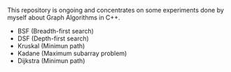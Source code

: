 This repository is ongoing and concentrates on some experiments done by myself about Graph Algorithms in C++.

* BSF (Breadth-first search)
* DSF (Depth-first search)
* Kruskal (Minimun path)
* Kadane (Maximum subarray problem)
* Dijkstra (Minimun path)
